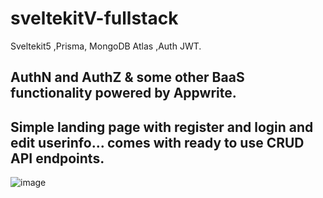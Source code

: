 # sveltekitV-fullstack
Sveltekit5 ,Prisma, MongoDB Atlas ,Auth JWT.

##  AuthN and AuthZ & some other BaaS functionality powered by Appwrite.

## Simple landing page with register and login and edit userinfo... comes with  ready to use CRUD API endpoints.



![image](https://github.com/user-attachments/assets/344b97cd-aca9-4f02-9b4e-eedb15f39536)


